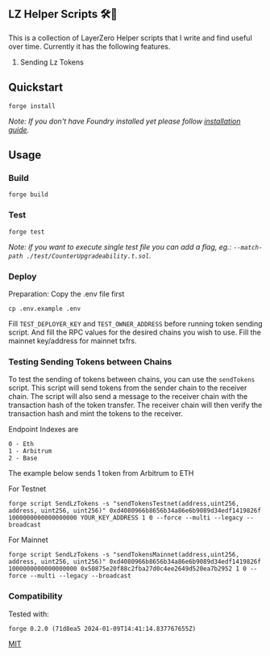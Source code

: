 ## LZ Helper Scripts 🛠️🚀

This is a collection of LayerZero Helper scripts that I write and find useful over time. 
Currently it has the following features.

1. Sending Lz Tokens 

## Quickstart

```
forge install
```

*Note: If you don't have Foundry installed yet please follow [installation guide](https://book.getfoundry.sh/getting-started/installation).*

## Usage

### Build

```shell
forge build
```

### Test

```shell
forge test
```

*Note: if you want to execute single test file you can add a flag, eg.: `--match-path ./test/CounterUpgradeability.t.sol`.*

### Deploy

Preparation: Copy the .env file first
```
cp .env.example .env
```

Fill `TEST_DEPLOYER_KEY` and `TEST_OWNER_ADDRESS` before running token sending script.
And fill the RPC values for the desired chains you wish to use. Fill the mainnet key/address for mainnet txfrs.




### Testing Sending Tokens between Chains

To test the sending of tokens between chains, you can use the `sendTokens` script. This script will send tokens from the sender chain to the receiver chain. The script will also send a message to the receiver chain with the transaction hash of the token transfer. The receiver chain will then verify the transaction hash and mint the tokens to the receiver.

Endpoint Indexes are 
```
0 - Eth
1 - Arbitrum
2 - Base
```

The example below sends 1 token from Arbitrum to ETH

For Testnet
```shell
forge script SendLzTokens -s "sendTokensTestnet(address,uint256, address, uint256, uint256)" 0xd4080966b8656b34a86e6b9089d34edf1419826f 1000000000000000000 YOUR_KEY_ADDRESS 1 0 --force --multi --legacy --broadcast
```

For Mainnet

```shell
forge script SendLzTokens -s "sendTokensMainnet(address,uint256, address, uint256, uint256)" 0xd4080966b8656b34a86e6b9089d34edf1419826f 1000000000000000000 0x50875e20f88c2fba27d0c4ee2649d520ea7b2952 1 0 --force --multi --legacy --broadcast
```


### Compatibility

Tested with:
```
forge 0.2.0 (71d8ea5 2024-01-09T14:41:14.837767655Z)
```

[MIT](./LICENSE.md)

